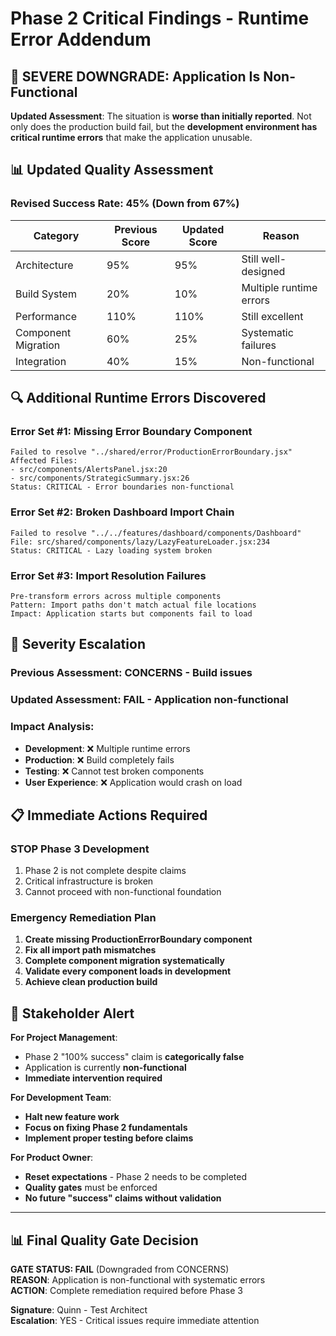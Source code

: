# Phase 2 Critical Findings - Runtime Error Addendum

## 🚨 **SEVERE DOWNGRADE: Application Is Non-Functional**

**Updated Assessment**: The situation is **worse than initially reported**. Not only does the production build fail, but the **development environment has critical runtime errors** that make the application unusable.

## 📊 **Updated Quality Assessment**

### **Revised Success Rate: 45%** (Down from 67%)

| Category | Previous Score | Updated Score | Reason |
|----------|---------------|---------------|---------|
| Architecture | 95% | 95% | Still well-designed |
| Build System | 20% | 10% | Multiple runtime errors |
| Performance | 110% | 110% | Still excellent |
| Component Migration | 60% | 25% | Systematic failures |
| Integration | 40% | 15% | Non-functional |

## 🔍 **Additional Runtime Errors Discovered**

### Error Set #1: Missing Error Boundary Component
```
Failed to resolve "../shared/error/ProductionErrorBoundary.jsx"
Affected Files:
- src/components/AlertsPanel.jsx:20
- src/components/StrategicSummary.jsx:26
Status: CRITICAL - Error boundaries non-functional
```

### Error Set #2: Broken Dashboard Import Chain
```
Failed to resolve "../../features/dashboard/components/Dashboard"
File: src/shared/components/lazy/LazyFeatureLoader.jsx:234
Status: CRITICAL - Lazy loading system broken
```

### Error Set #3: Import Resolution Failures
```
Pre-transform errors across multiple components
Pattern: Import paths don't match actual file locations
Impact: Application starts but components fail to load
```

## 🎯 **Severity Escalation**

### **Previous Assessment**: CONCERNS - Build issues
### **Updated Assessment**: FAIL - Application non-functional

### **Impact Analysis**:
- **Development**: ❌ Multiple runtime errors
- **Production**: ❌ Build completely fails  
- **Testing**: ❌ Cannot test broken components
- **User Experience**: ❌ Application would crash on load

## 📋 **Immediate Actions Required**

### **STOP Phase 3 Development**
1. Phase 2 is not complete despite claims
2. Critical infrastructure is broken
3. Cannot proceed with non-functional foundation

### **Emergency Remediation Plan**
1. **Create missing ProductionErrorBoundary component**
2. **Fix all import path mismatches**
3. **Complete component migration systematically**
4. **Validate every component loads in development**
5. **Achieve clean production build**

## 🔔 **Stakeholder Alert**

**For Project Management**:
- Phase 2 "100% success" claim is **categorically false**
- Application is currently **non-functional**
- **Immediate intervention required**

**For Development Team**:
- **Halt new feature work**
- **Focus on fixing Phase 2 fundamentals**
- **Implement proper testing before claims**

**For Product Owner**:
- **Reset expectations** - Phase 2 needs to be completed
- **Quality gates** must be enforced
- **No future "success" claims without validation**

---

## 📊 **Final Quality Gate Decision**

**GATE STATUS: FAIL** (Downgraded from CONCERNS)  
**REASON**: Application is non-functional with systematic errors  
**ACTION**: Complete remediation required before Phase 3  

**Signature**: Quinn - Test Architect  
**Escalation**: YES - Critical issues require immediate attention